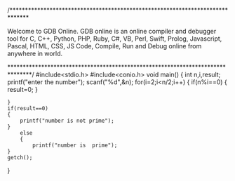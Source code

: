 /******************************************************************************

Welcome to GDB Online.
GDB online is an online compiler and debugger tool for C, C++, Python, PHP, Ruby, 
C#, VB, Perl, Swift, Prolog, Javascript, Pascal, HTML, CSS, JS
Code, Compile, Run and Debug online from anywhere in world.

*******************************************************************************/
#include<stdio.h>
#include<conio.h>
void main()
{
    int n,i,result;
    printf("enter the number");
    scanf("%d",&n);
    for(i=2;i<n/2;i++)
    {
    if(n%i==0)
    {
        result=0;
    }
    
    }
    if(result==0)
    {
        printf("number is not prime");
    }
        else
        {
            printf("number is  prime");
    }
    getch();
}
